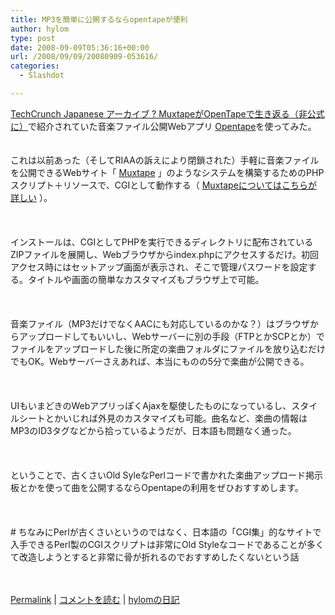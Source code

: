```yaml
---
title: MP3を簡単に公開するならopentapeが便利
author: hylom
type: post
date: 2008-09-09T05:36:16+00:00
url: /2008/09/09/20080909-053616/
categories:
  - Slashdot

---
```

 [TechCrunch Japanese アーカイブ ? MuxtapeがOpenTapeで生き返る（非公式に）][1]で紹介されていた音楽ファイル公開Webアプリ [Opentape][2]を使ってみた。  
</br>   
これは以前あった（そしてRIAAの訴えにより閉鎖された）手軽に音楽ファイルを公開できるWebサイト「   [Muxtape][3] 」のようなシステムを構築するためのPHPスクリプト＋リソースで、CGIとして動作する（   [Muxtapeについてはこちらが詳しい][4] ）。</br>  
</br>   
インストールは、CGIとしてPHPを実行できるディレクトリに配布されているZIPファイルを展開し、Webブラウザからindex.phpにアクセスするだけ。初回アクセス時にはセットアップ画面が表示され、そこで管理パスワードを設定する。タイトルや画面の簡単なカスタマイズもブラウザ上で可能。</br>  
</br>   
音楽ファイル（MP3だけでなくAACにも対応しているのかな？）はブラウザからアップロードしてもいいし、Webサーバーに別の手段（FTPとかSCPとか）でファイルをアップロードした後に所定の楽曲フォルダにファイルを放り込むだけでもOK。Webサーバーさえあれば、本当にものの5分で楽曲が公開できる。</br>  
</br>   
UIもいまどきのWebアプリっぽくAjaxを駆使したものになっているし、スタイルシートとかいじれば外見のカスタマイズも可能。曲名など、楽曲の情報はMP3のID3タグなどから拾っているようだが、日本語も問題なく通った。</br>  
</br>   
ということで、古くさいOld SyleなPerlコードで書かれた楽曲アップロード掲示板とかを使って曲を公開するならOpentapeの利用をぜひおすすめします。</br>  
</br>   
\# ちなみにPerlが古くさいというのではなく、日本語の「CGI集」的なサイトで入手できるPerl製のCGIスクリプトは非常にOld Styleなコードであることが多くて改造しようとすると非常に骨が折れるのでおすすめしたくないという話</br>  
</br> 

   [Permalink][5] |    [コメントを読む][6] |    [hylomの日記][7] 

</br>

 [1]: http://jp.techcrunch.com/archives/20080826muxtape-reborn-unofficially-as-opentape/
 [2]: http://opentape.fm/
 [3]: http://muxtape.com/
 [4]: http://www.oshiete-kun.net/archives/2008/05/_muxtape.html
 [5]: http://slashdot.jp/~hylom/journal/451770
 [6]: http://slashdot.jp/~hylom/journal/451770#acomments
 [7]: http://slashdot.jp/~hylom/journal/